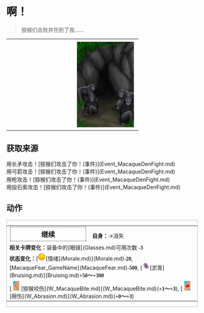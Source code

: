# 啊！  
> 猕猴们击败并伤到了我……  
  
<table class="table table-bordered" data-toggle="table"  data-show-header="false"><thead style="display:none"><tr ><th  style="width:50%;text-align:left;vertical-align:top;"  data-sortable="true"  >title</th><th  style="width:50%;text-align:left;vertical-align:top;"  ></th></tr></thead><tr ><td  style="width:50%;text-align:left;vertical-align:top;"  ></td><td  style="width:50%;text-align:left;vertical-align:top;"  ><div style="float:right; margin:5px"><div class="gamecard" style="width:150px; height:225px;"><a href="Event_MacaqueDenFightBadFailure.md" style="color:black"><img decoding="async" src="Sprite/MacaqueDen.png" class="cardimage" style="max-width:150px;max-height:225px;"><span style="font-size: 25px;">啊！</span></a></div></div></td></tr></tbody></table>  
  
## 获取来源  
<div style="display:inline-block"><div class="gamedatalist" style="text-align:left;min-width:200px;min-height:0px;"><div style="display:inline-block"><div style="display:inline-block;vertical-align:middle;">用长矛攻击！</div><div style="display:inline-block;vertical-align:middle;">[猕猴们攻击了你！(事件)](Event_MacaqueDenFight.md)</div></div></div><div class="gamedatalist" style="text-align:left;min-width:200px;min-height:0px;"><div style="display:inline-block"><div style="display:inline-block;vertical-align:middle;">用弓箭攻击！</div><div style="display:inline-block;vertical-align:middle;">[猕猴们攻击了你！(事件)](Event_MacaqueDenFight.md)</div></div></div><div class="gamedatalist" style="text-align:left;min-width:200px;min-height:0px;"><div style="display:inline-block"><div style="display:inline-block;vertical-align:middle;">用枪攻击！</div><div style="display:inline-block;vertical-align:middle;">[猕猴们攻击了你！(事件)](Event_MacaqueDenFight.md)</div></div></div><div class="gamedatalist" style="text-align:left;min-width:200px;min-height:0px;"><div style="display:inline-block"><div style="display:inline-block;vertical-align:middle;">用投石索攻击！</div><div style="display:inline-block;vertical-align:middle;">[猕猴们攻击了你！(事件)](Event_MacaqueDenFight.md)</div></div></div></div>  
  
## 动作  
<div  style="border:1px solid #BBB"><table><tr><td rowspan="2" style="width:200px;text-align:center;font-size:1.3em;font-weight:bold"><div style="padding:5px;border:1px dashed #333"><div>继续</div></div></td><td></td></tr><tr><td><b>自身：</b>→消失</td></tr><tr><td colspan="2"><b>相关卡牌变化：</b>装备中的[眼镜](Glasses.md)可用次数  <span style="font-family:ui-monospace"><b>-3</b></span></td></tr><tr><td colspan="2"><b>状态变化：</b>[<div style="width:20px;display:inline-block;text-align:center"><img decoding="async" src="Sprite/Content.png" href="a.md" style="max-width:20px;max-height:20px;"></div>[情绪](Morale.md)](Morale.md)<span style="font-family:ui-monospace"><b>-20</b></span>, [MacaqueFear_GameName](MacaqueFear.md)<span style="font-family:ui-monospace"><b>-500</b></span>, [<div style="width:20px;display:inline-block;text-align:center"><img decoding="async" src="Sprite/Bruise.png" href="a.md" style="max-width:20px;max-height:20px;"></div>[淤青](Bruising.md)](Bruising.md)<span style="font-family:ui-monospace"><b>+50～+300</b></span></td></tr><tr><td colspan="2">[<div style="width:25px;display:inline-block;text-align:center"><img decoding="async" src="Sprite/MacaqueBite.png" href="a.md" style="max-width:25px;max-height:25px;"></div>[猕猴咬伤](W_MacaqueBite.md)](W_MacaqueBite.md)(<span style="font-family:ui-monospace"><b>+1～+3</b></span>), [<div style="width:25px;display:inline-block;text-align:center"><img decoding="async" src="Sprite/Abrasion.png" href="a.md" style="max-width:25px;max-height:25px;"></div>[擦伤](W_Abrasion.md)](W_Abrasion.md)(<span style="font-family:ui-monospace"><b>+0～+3</b></span>)</td></tr></table></div>  
  
  


<script>document.title="啊！ - 卡牌生存百科 Card Survival Wiki";</script>